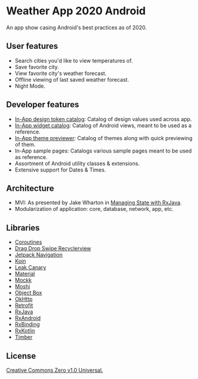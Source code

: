# Weather App 2020 Android
An app show casing Android's best practices as of 2020.

## User features
- Search cities you'd like to view temperatures of.
- Save favorite city. 
- View favorite city's weather forecast.
- Offline viewing of last saved weather forecast.
- Night Mode.

## Developer features
- [In-App design token catalog](https://github.com/seljabali/android-design-tokens): Catalog of design values used across app.
- [In-App widget catalog](https://github.com/seljabali/android-appcompat-theming): Catalog of Android views, meant to be used as a reference.
- [In-App theme previewer](https://github.com/seljabali/android-appcompat-theming): Catalog of themes along with quick previewing of them.
- In-App sample pages: Catalogs various sample pages meant to be used as reference.
- Assortment of Android utility classes & extensions.
- Extensive support for Dates & Times.

## Architecture
- MVI: As presented by Jake Wharton in [Managing State with RxJava](https://jakewharton.com/the-state-of-managing-state-with-rxjava/).
- Modularization of application: core, database, network, app, etc.

## Libraries
- [Coroutines](https://github.com/Kotlin/kotlinx.coroutines)
- [Drag Drop Swipe Recyclerview](https://github.com/ernestoyaquello/DragDropSwipeRecyclerview)
- [Jetpack Navigation](https://developer.android.com/jetpack)
- [Koin](https://github.com/InsertKoinIO/koin)
- [Leak Canary](https://github.com/square/leakcanary)
- [Material](https://github.com/material-components/material-components-android)
- [Mockk](https://github.com/mockk/mockk)
- [Moshi](https://github.com/square/moshi)
- [Object Box](https://github.com/objectbox/objectbox-java)
- [OkHttp](https://github.com/square/okhttp)
- [Retrofit](https://github.com/square/retrofit)
- [RxJava](https://github.com/ReactiveX/RxJava)
- [RxAndroid](https://github.com/ReactiveX/RxAndroid)
- [RxBinding](https://github.com/JakeWharton/RxBinding)
- [RxKotlin](https://github.com/ReactiveX/RxKotlin)
- [Timber](https://github.com/JakeWharton/timber)

## License
[Creative Commons Zero v1.0 Universal.](https://github.com/seljabali/weather-app-2020-android/blob/master/LICENSE)
